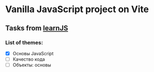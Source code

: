 # Vanilla JavaScript project on Vite <br/>
## Tasks from [learnJS](https://learn.javascript.ru) <br/>
### List of themes: <br/>
- [x] Основы JavaScript 
- [ ] Качество кода
- [ ] Объекты: основы
